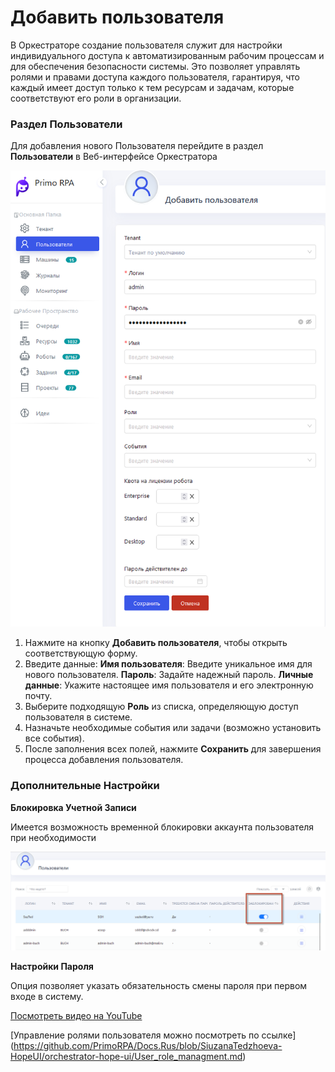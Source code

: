 # Добавить пользователя


В Оркестраторе создание пользователя служит для настройки индивидуального доступа к автоматизированным рабочим процессам и для обеспечения безопасности системы. 
Это позволяет управлять ролями и правами доступа каждого пользователя, гарантируя, что каждый имеет доступ только к тем ресурсам и задачам, которые соответствуют его роли в организации.

###  Раздел **Пользователи**


Для добавления нового Пользователя перейдите в раздел **Пользователи** в Веб-интерфейсе Оркестратора



![](../.gitbook/assets1/add_user.png)



1. Нажмите на кнопку **Добавить пользователя**, чтобы открыть соответствующую форму.
2. Введите данные:
  **Имя пользователя**: Введите уникальное имя для нового пользователя.
  **Пароль**: Задайте надежный пароль. 
  **Личные данные**: Укажите настоящее имя пользователя и его электронную почту.
4. Выберите подходящую **Роль** из списка, определяющую доступ пользователя в системе.
5. Назначьте необходимые события или задачи (возможно установить все события).
6. После заполнения всех полей, нажмите **Сохранить** для завершения процесса добавления пользователя.

### Дополнительные Настройки

 **Блокировка Учетной Записи**
 
Имеется возможность временной блокировки аккаунта пользователя при необходимости

![](../.gitbook/assets1/user_blocked.png)

**Настройки Пароля**

Опция позволяет указать обязательность смены пароля при первом входе в систему.

[Посмотреть видео на YouTube](https://youtu.be/SlxgjXDrvsM?t=550)

[Управление ролями пользователя можно посмотреть по ссылке] (https://github.com/PrimoRPA/Docs.Rus/blob/SiuzanaTedzhoeva-HopeUI/orchestrator-hope-ui/User_role_managment.md)
